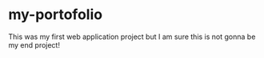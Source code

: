 # my-portofolio
This  was my first web application project  but  I am  sure  this is not gonna be my end project!
